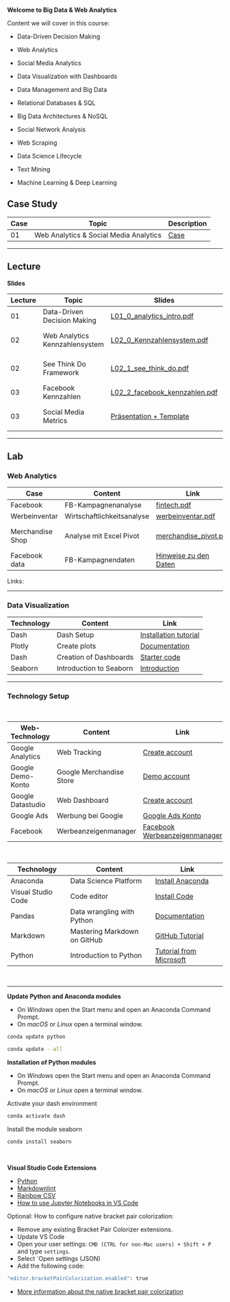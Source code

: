 **Welcome to Big Data & Web Analytics**


Content we will cover in this course:

- 	Data-Driven Decision Making
- 	Web Analytics
- 	Social Media Analytics
- 	Data Visualization with Dashboards

- 	Data Management and Big Data
- 	Relational Databases & SQL
- 	Big Data Architectures & NoSQL
- 	Social Network Analysis
- 	Web Scraping
- 	Data Science Lifecycle
- 	Text Mining
- 	Machine Learning & Deep Learning

## Case Study

Case|Topic|Description 
---|---|---
01|Web Analytics & Social Media Analytics |[Case](https://github.com/kirenz/bigdata/blob/main/exam/web_analytics.md) 


---

## Lecture

**Slides**

Lecture|Topic|Slides | Reading 
---|---|--- | ---
01|Data-Driven Decision Making|[L01_0_analytics_intro.pdf](https://github.com/kirenz/bigdata/blob/main/slides/L01_0_analytics_intro.pdf)  |
02|Web Analytics Kennzahlensystem |[L02_0_Kennzahlensystem.pdf](https://github.com/kirenz/bigdata/blob/main/slides/L02_0_Kennzahlensystem.pdf) | [Article 1](https://www.kaushik.net/avinash/best-web-metrics-kpis-small-medium-large-business/), [Article 2](https://www.kaushik.net/avinash/best-web-metrics-digital-companies/)  
02|See Think Do Framework |[L02_1_see_think_do.pdf](https://github.com/kirenz/bigdata/blob/main/slides/L02_1_see_think_do.pdf) | [Article 1](https://www.kaushik.net/avinash/see-think-do-content-marketing-measurement-business-framework/), [Article 2](https://www.kaushik.net/avinash/see-think-do-care-win-content-marketing-measurement/)  
03|Facebook Kennzahlen|[L02_2_facebook_kennzahlen.pdf](https://github.com/kirenz/bigdata/blob/main/slides/L02_2_facebook_kennzahlen.pdf) | 
03| Social Media Metrics | [Präsentation + Template](https://docs.google.com/presentation/d/1kt3WFi7BVUApbJpST9nAcZ4aFTGgTtwYz7MMFK58538/edit?usp=sharing) | [Article 1](https://blog.hootsuite.com/de/aussagekraeftige-social-media-kennzahlen/), [Article 2](https://github.com/kirenz/bigdata/blob/main/slides/L03_1_Guide_Hootsuite.pdf) 





<!--
01|Data Science Lifecycle|[L01_1_lifecycle_intro.pdf](https://github.com/kirenz/bigdata/blob/main/slides/L01_1_lifecycle_intro.pdf)  
01|Data Science Lifecycle|[L01_2_lifecycle_tensorflow.pdf](https://github.com/kirenz/bigdata/blob/main/slides/L01_2_lifecycle_tensorflow.pdf)  

02|Data Management and Big Data|[L02_0_data_management.pdf](https://github.com/kirenz/bigdata/blob/main/slides/L02_0_data_management.pdf)  
02|First data analysis: case study stents|[L02_1_case_study_stents.pdf](https://github.com/kirenz/bigdata/blob/main/slides/L02_1_case_study_stents.pdf)  
02|Data Basics|NA
02|Data Visualization with Dashboards|NA
03|Web Analytics|NA
03|Best Web Metrics (Article)|NA
03|Best Digital Metrics for 15 Different Companies (Article)|NA
03|See Think Do Framework (Article)|NA
03|Measuring Digital Brand Strength (Article)|NA
04|Relational Databases & SQL|NA
04|SQL: Data types|NA
04|SQL: Grouping and Summarizing|NA
04|SQL: Joins|NA
05|Big Data Architectures & NoSQL|NA
05|Open Source Technology|NA
06|Social Media Analytics|NA
06|Best Social Media Metrics (Article)|NA

06|Social Media Metrics Guide Hootsuite (Article)|NA
07|Web Scraping|NA
08|Text Mining|NA
09|Social Network Analysis|NA
10|Machine Learning & Deep Learning|NA
10|Computer Vision|NA
10|Convolutional Neural Networks|NA

**Labs**

Nr | Lecture | Notebook | Link to GitHub | Colab Link 
-- | -- | -- | -- | --
02 | L01_1_case_study_stents | stents | [GitHuB](https://github.com/kirenz/modern-statistics/blob/main/01-1-stents.ipynb) | [Colab](https://colab.research.google.com/github/kirenz/modern-statistics/blob/main/01-1-stents.ipynb)
-->


---


## Lab

### Web Analytics


Case|Content|Link | Files | Solution
---|---|--- | --- |---
Facebook | FB-Kampagnenanalyse | [fintech.pdf](https://github.com/kirenz/bigdata/blob/main/cases/facebook/fintech.pdf) | [Excel](https://github.com/kirenz/bigdata/blob/main/cases/facebook/fintech.xlsx) | [Excel](https://github.com/kirenz/bigdata/blob/main/cases/facebook/fintech_lsg.xlsx) 
Werbeinventar | Wirtschaftlichkeitsanalyse | [werbeinventar.pdf](https://github.com/kirenz/bigdata/blob/main/cases/werbeinventar/werbeinventar.pdf) | [Excel](https://github.com/kirenz/bigdata/blob/main/cases/werbeinventar/werbeinventar.xlsx) | [Excel](https://github.com/kirenz/bigdata/blob/main/cases/werbeinventar/werbeinventar_lsg.xlsx) 
Merchandise Shop | Analyse mit Excel Pivot | [merchandise_pivot.pdf](https://github.com/kirenz/bigdata/blob/main/cases/merchandise/merchandise_pivot.pdf) | [Excel](https://github.com/kirenz/bigdata/blob/main/cases/merchandise/merchandise_pivot.xlsx) | [Excel VL](https://github.com/kirenz/bigdata/blob/main/cases/merchandise/merchandise_pivot_lab.xlsx), [Excel](https://github.com/kirenz/bigdata/blob/main/cases/merchandise/merchandise_pivot_lsg.xlsx)
Facebook data | FB-Kampagnendaten | [Hinweise zu den Daten](https://de-de.facebook.com/business/help/1471948569691450?id=2391001810970883) | [CSV](https://github.com/kirenz/datasets/blob/master/Facebook_metrics.csv), [Excel](https://github.com/kirenz/bigdata/blob/main/cases/facebook/Facebook.xlsx) |




Links:



---

### Data Visualization


Technology|Content|Link
---|---|---
Dash | Dash Setup | [Installation tutorial](https://kirenz.github.io/codelabs/codelabs/dash-setup/#0)
Plotly | Create plots | [Documentation](https://plotly.com/python/)
Dash | Creation of Dashboards | [Starter code](https://github.com/kirenz/dash-tutorial)
Seaborn | Introduction to Seaborn | [Introduction](https://github.com/kirenz/data-storytelling/blob/main/slides/seaborn_intro.pdf)



---



### Technology Setup

<br>

Web-Technology|Content|Link
---|---|---
Google Analytics | Web Tracking | [Create account](https://analytics.google.com)
Google Demo-Konto | Google Merchandise Store | [Demo account](https://analytics.google.com/analytics/web/demoAccount) 
Google Datastudio | Web Dashboard | [Create account](https://datastudio.google.com)
Google Ads |  Werbung bei Google | [Google Ads Konto](https://ads.google.com/intl/de_de/home/)
Facebook | Werbeanzeigenmanager | [Facebook Werbeanzeigenmanager](https://de-de.facebook.com/business/ads)



<br>

Technology|Content|Link
---|---|---
Anaconda | Data Science Platform | [Install Anaconda](https://kirenz.github.io/codelabs/codelabs/anaconda-install/#0)
Visual Studio Code | Code editor | [Install Code](https://code.visualstudio.com/)
Pandas | Data wrangling with Python | [Documentation](https://pandas.pydata.org/pandas-docs/stable/user_guide/10min.html)
Markdown | Mastering Markdown on GitHub | [GitHub Tutorial](https://guides.github.com/features/mastering-markdown/)
Python | Introduction to Python | [Tutorial from Microsoft](https://docs.microsoft.com/de-de/learn/modules/intro-to-python/1-introduction) 


<br>

---

**Update Python and Anaconda modules**

- On *Windows* open the Start menu and open an Anaconda Command Prompt. 
- On *macOS* or *Linux* open a terminal window.

```bash
conda update python
```

```bash
conda update --all
```


**Installation of Python modules**

- On *Windows* open the Start menu and open an Anaconda Command Prompt. 
- On *macOS* or *Linux* open a terminal window.

Activate your dash environment

```bash
conda activate dash
```

Install the module seaborn

```bash
conda install seaborn
```

<br>




**Visual Studio Code Extensions**

- [Python](https://marketplace.visualstudio.com/items?itemName=ms-python.python)
- [Markdownlint](https://marketplace.visualstudio.com/items?itemName=DavidAnson.vscode-markdownlint)
- [Rainbow CSV](https://marketplace.visualstudio.com/items?itemName=mechatroner.rainbow-csv)
- [How to use Jupyter Notebooks in VS Code](https://code.visualstudio.com/docs/datascience/jupyter-notebooks)

Optional: How to configure native bracket pair colorization:

- Remove any existing Bracket Pair Colorizer extensions.
- Update VS Code
- Open your user settings: `CMD (CTRL for non-Mac users) + Shift + P` and type `settings`. 
- Select `Open settings (JSON) 
- Add the following code:

```bash
"editor.bracketPairColorization.enabled": true
````

- [More information about the native bracket pair colorization](https://code.visualstudio.com/blogs/2021/09/29/bracket-pair-colorization)
